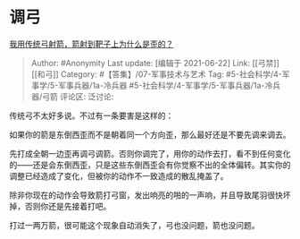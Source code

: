 # 调弓
[我用传统弓射箭，箭射到靶子上为什么是歪的？](https://www.zhihu.com/question/316758718/answer/632731197)

> Author: #Anonymity
> Last update: [编辑于 2021-06-22]
> Link: [[弓禁]] [[和弓]]
> Category: #【答集】/07-军事技术与艺术
> Tag: #5-社会科学/4-军事学/5-军事兵器/1a-冷兵器 #5-社会科学/4-军事学/5-军事兵器/1a-冷兵器/弓箭
> 评论区:
> 泛讨论:

传统弓不太好多说。不过有一条要害是这样的：

如果你的箭是东倒西歪而不是朝着同一个方向歪，那么最好还是不要先调来调去。

先打成全朝一边歪再调弓调箭。否则你调完了，用你的动作去打，看不到任何变化的——还是会东倒西歪，只是这些东倒西歪会有你觉察不出的全体偏转。其实你的调整已经造成了变化，但被你的动作不一致造成的散乱掩盖了。

除非你现在的动作会导致箭打弓窗，发出响亮的啪的一声响，并且导致尾羽很快坏掉，否则你还是先接着打吧。

打过一两万箭，很可能这个现象自动消失了，弓也没问题，箭也没问题。
